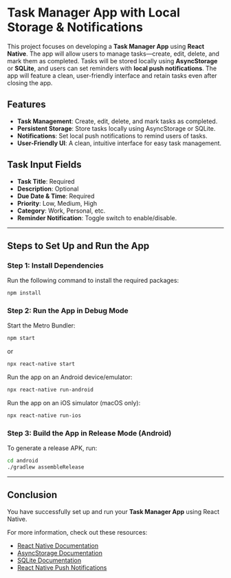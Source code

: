 # Task Manager App with Local Storage & Notifications

This project focuses on developing a **Task Manager App** using **React Native**. The app will allow users to manage tasks—create, edit, delete, and mark them as completed. Tasks will be stored locally using **AsyncStorage** or **SQLite**, and users can set reminders with **local push notifications**. The app will feature a clean, user-friendly interface and retain tasks even after closing the app.

## Features
- **Task Management**: Create, edit, delete, and mark tasks as completed.
- **Persistent Storage**: Store tasks locally using AsyncStorage or SQLite.
- **Notifications**: Set local push notifications to remind users of tasks.
- **User-Friendly UI**: A clean, intuitive interface for easy task management.

## Task Input Fields
- **Task Title**: Required
- **Description**: Optional
- **Due Date & Time**: Required
- **Priority**: Low, Medium, High
- **Category**: Work, Personal, etc.
- **Reminder Notification**: Toggle switch to enable/disable.

---

## Steps to Set Up and Run the App

### Step 1: Install Dependencies
Run the following command to install the required packages:
```bash
npm install
```

### Step 2: Run the App in Debug Mode
Start the Metro Bundler:
```bash
npm start
```
or
```bash
npx react-native start
```

Run the app on an Android device/emulator:
```bash
npx react-native run-android
```

Run the app on an iOS simulator (macOS only):
```bash
npx react-native run-ios
```

### Step 3: Build the App in Release Mode (Android)
To generate a release APK, run:
```bash
cd android
./gradlew assembleRelease
```

---

## Conclusion
You have successfully set up and run your **Task Manager App** using React Native.

For more information, check out these resources:
- [React Native Documentation](https://reactnative.dev/docs/getting-started)
- [AsyncStorage Documentation](https://react-native-async-storage.github.io/async-storage/)
- [SQLite Documentation](https://www.sqlitetutorial.net/)
- [React Native Push Notifications](https://www.npmjs.com/package/react-native-push-notification)

